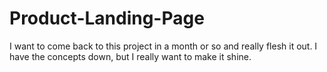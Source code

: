 # Product-Landing-Page

I want to come back to this project in a month or so and really flesh it out. I have the concepts down, but I really want to make it shine.
